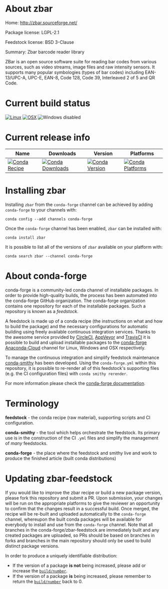 About zbar
==========

Home: http://zbar.sourceforge.net/

Package license: LGPL-2.1

Feedstock license: BSD 3-Clause

Summary: Zbar barcode reader library

ZBar is an open source software suite for reading bar codes from various
sources, such as video streams, image files and raw intensity sensors. It
supports many popular symbologies (types of bar codes) including
EAN-13/UPC-A, UPC-E, EAN-8, Code 128, Code 39, Interleaved 2 of 5 and QR
Code.


Current build status
====================

[![Linux](https://img.shields.io/circleci/project/github/conda-forge/zbar-feedstock/master.svg?label=Linux)](https://circleci.com/gh/conda-forge/zbar-feedstock)
[![OSX](https://img.shields.io/travis/conda-forge/zbar-feedstock/master.svg?label=macOS)](https://travis-ci.org/conda-forge/zbar-feedstock)
![Windows disabled](https://img.shields.io/badge/Windows-disabled-lightgrey.svg)

Current release info
====================

| Name | Downloads | Version | Platforms |
| --- | --- | --- | --- |
| [![Conda Recipe](https://img.shields.io/badge/recipe-zbar-green.svg)](https://anaconda.org/conda-forge/zbar) | [![Conda Downloads](https://img.shields.io/conda/dn/conda-forge/zbar.svg)](https://anaconda.org/conda-forge/zbar) | [![Conda Version](https://img.shields.io/conda/vn/conda-forge/zbar.svg)](https://anaconda.org/conda-forge/zbar) | [![Conda Platforms](https://img.shields.io/conda/pn/conda-forge/zbar.svg)](https://anaconda.org/conda-forge/zbar) |

Installing zbar
===============

Installing `zbar` from the `conda-forge` channel can be achieved by adding `conda-forge` to your channels with:

```
conda config --add channels conda-forge
```

Once the `conda-forge` channel has been enabled, `zbar` can be installed with:

```
conda install zbar
```

It is possible to list all of the versions of `zbar` available on your platform with:

```
conda search zbar --channel conda-forge
```


About conda-forge
=================

conda-forge is a community-led conda channel of installable packages.
In order to provide high-quality builds, the process has been automated into the
conda-forge GitHub organization. The conda-forge organization contains one repository
for each of the installable packages. Such a repository is known as a *feedstock*.

A feedstock is made up of a conda recipe (the instructions on what and how to build
the package) and the necessary configurations for automatic building using freely
available continuous integration services. Thanks to the awesome service provided by
[CircleCI](https://circleci.com/), [AppVeyor](http://www.appveyor.com/)
and [TravisCI](https://travis-ci.org/) it is possible to build and upload installable
packages to the [conda-forge](https://anaconda.org/conda-forge)
[Anaconda-Cloud](http://docs.anaconda.org/) channel for Linux, Windows and OSX respectively.

To manage the continuous integration and simplify feedstock maintenance
[conda-smithy](http://github.com/conda-forge/conda-smithy) has been developed.
Using the ``conda-forge.yml`` within this repository, it is possible to re-render all of
this feedstock's supporting files (e.g. the CI configuration files) with ``conda smithy rerender``.

For more information please check the [conda-forge documentation](https://conda-forge.org/docs/).

Terminology
===========

**feedstock** - the conda recipe (raw material), supporting scripts and CI configuration.

**conda-smithy** - the tool which helps orchestrate the feedstock.
                   Its primary use is in the construction of the CI ``.yml`` files
                   and simplify the management of *many* feedstocks.

**conda-forge** - the place where the feedstock and smithy live and work to
                  produce the finished article (built conda distributions)


Updating zbar-feedstock
=======================

If you would like to improve the zbar recipe or build a new
package version, please fork this repository and submit a PR. Upon submission,
your changes will be run on the appropriate platforms to give the reviewer an
opportunity to confirm that the changes result in a successful build. Once
merged, the recipe will be re-built and uploaded automatically to the
`conda-forge` channel, whereupon the built conda packages will be available for
everybody to install and use from the `conda-forge` channel.
Note that all branches in the conda-forge/zbar-feedstock are
immediately built and any created packages are uploaded, so PRs should be based
on branches in forks and branches in the main repository should only be used to
build distinct package versions.

In order to produce a uniquely identifiable distribution:
 * If the version of a package **is not** being increased, please add or increase
   the [``build/number``](http://conda.pydata.org/docs/building/meta-yaml.html#build-number-and-string).
 * If the version of a package **is** being increased, please remember to return
   the [``build/number``](http://conda.pydata.org/docs/building/meta-yaml.html#build-number-and-string)
   back to 0.